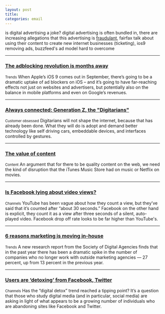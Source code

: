 ```yaml
---
layout: post
title:
categories: email
---
```


is digital advertising a joke? digital advertising is often bundled in, there are increasing allegations that this advertising is [fraudulant][adfraud], fairfax talk about using their content to create new internet businesses (ticketing), ios9 removing ads, buzzfeed's ad model hard to overcome

[adfraud]:http://adcontrarian.blogspot.co.il/2013/06/the-75-billion-ad-swindle.html

***

### [The adblocking revolution is months away][adblack9]
<small>Trends</small>
When Apple’s iOS 9 comes out in September, there’s going to be a dramatic uptake of ad blockers on iOS – and it’s going to have far-reaching effects not just on websites and advertisers, but potentially also on the balance in mobile platforms and even on Google’s revenues.

[adblack9]:http://stfi.re/oakkv

***

### [Always connected: Generation Z, the "Digitarians"][genz]
<small>Customer obsessed</small>
Digitarians will not shape the internet, because that has already been done. What they will do is adopt and demand better technology like self driving cars, embeddable devices, and interfaces controlled by gestures.

[genz]:http://stfi.re/kryzy

***

### [The value of content][contentval]
<small>Content</small>
An argument that for there to be quality content on the web, we need the kind of disruption that the iTunes Music Store had on music or Netflix on movies.

[contentval]:http://stfi.re/vvwoa

***

### [Is Facebook lying about video views?][fbvideo]
<small>Channels</small>
YouTube has been vague about how they count a view, but they’ve said that it’s counted after “about 30 seconds.” Facebook on the other hand is explicit, they count it as a view after three seconds of a silent, auto-played video. Facebook drop off rate looks to be far higher than YouTube's.

[fbvideo]:http://stfi.re/brwwv

***

### [6 reasons marketing is moving in-house][markinhouse]
<small>Trends</small>
A new research report from the Society of Digital Agencies finds that in the past year there has been a dramatic spike in the number of companies who no longer work with outside marketing agencies — 27 percent, up from 13 percent in the previous year.

[markinhouse]:http://stfi.re/eeooa

***

### [Users are ‘detoxing’ from Facebook, Twitter][antisocial]
<small>Channels</small>
Has the “digital detox” trend reached a tipping point? It’s a question that those who study digital media (and in particular, social media) are asking in light of what appears to be a growing number of individuals who are abandoning sites like Facebook and Twitter.

[antisocial]:http://stfi.re/ybxnd
